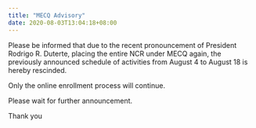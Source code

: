 ```yaml
---
title: "MECQ Advisory"
date: 2020-08-03T13:04:18+08:00
---
```

Please be informed that due to the recent pronouncement of President Rodrigo R. Duterte, placing the entire NCR under MECQ again, the previously announced schedule of activities from August 4 to August 18 is hereby rescinded.

Only the online enrollment process will continue.

Please wait for further announcement.

Thank you